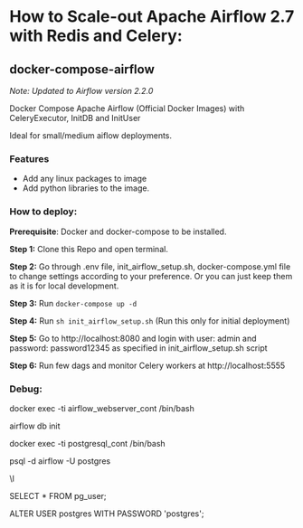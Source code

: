 # How to Scale-out Apache Airflow 2.7 with Redis and Celery:

## docker-compose-airflow


_Note: Updated to Airflow version 2.2.0_

Docker Compose Apache Airflow (Official Docker Images) with CeleryExecutor, InitDB and InitUser

Ideal for small/medium aiflow deployments.

### Features
- Add any linux packages to image
- Add python libraries to the image.


### How to deploy:

**Prerequisite**: Docker and docker-compose to be installed. 

**Step 1:** Clone this Repo and open terminal.

**Step 2:** Go through .env file, init_airflow_setup.sh, docker-compose.yml file to change settings according to your preference. Or you can just keep them as it is for local development.

**Step 3:** Run `docker-compose up -d`

**Step 4:** Run `sh init_airflow_setup.sh` (Run this only for initial deployment)

**Step 5:** Go to http://localhost:8080 and login with user: admin and password: password12345 as specified in init_airflow_setup.sh script

**Step 6:** Run few dags and monitor Celery workers at http://localhost:5555


### Debug:

docker exec -ti airflow_webserver_cont /bin/bash

airflow db init 

docker exec -ti postgresql_cont /bin/bash

psql -d airflow -U postgres

\l

SELECT *  FROM pg_user;

ALTER USER postgres WITH PASSWORD 'postgres';